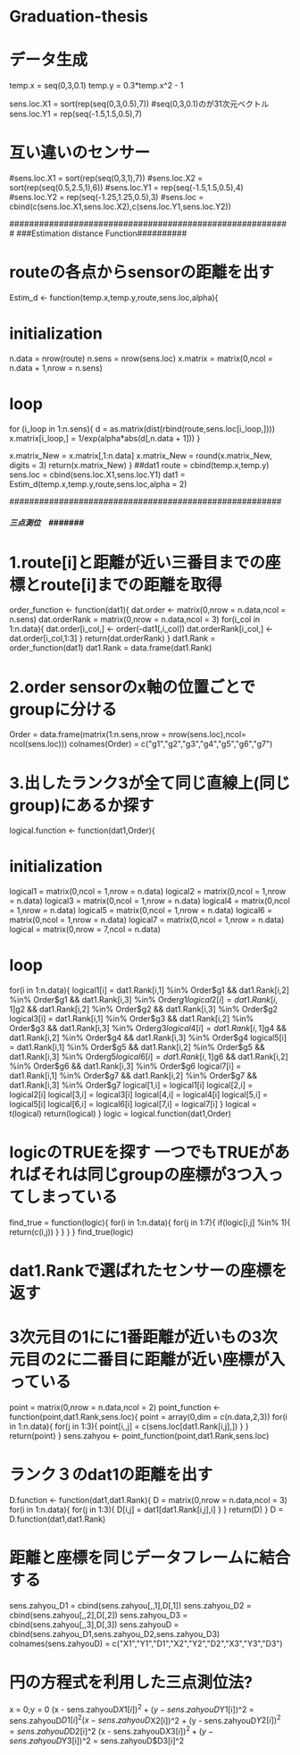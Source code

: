 # Graduation-thesis
# データ生成
temp.x = seq(0,3,0.1)
temp.y = 0.3*temp.x^2 - 1

sens.loc.X1 = sort(rep(seq(0,3,0.5),7))  #seq(0,3,0.1)のが31次元ベクトル
sens.loc.Y1 = rep(seq(-1.5,1.5,0.5),7)

# 互い違いのセンサー
#sens.loc.X1 = sort(rep(seq(0,3,1),7))
#sens.loc.X2 = sort(rep(seq(0.5,2.5,1),6))
#sens.loc.Y1 = rep(seq(-1.5,1.5,0.5),4)
#sens.loc.Y2 = rep(seq(-1.25,1.25,0.5),3)
#sens.loc = cbind(c(sens.loc.X1,sens.loc.X2),c(sens.loc.Y1,sens.loc.Y2))



#########################################################
###Estimation distance Function##########
# routeの各点からsensorの距離を出す
Estim_d <- function(temp.x,temp.y,route,sens.loc,alpha){
  
  # initialization
  n.data = nrow(route)
  n.sens = nrow(sens.loc)
  x.matrix = matrix(0,ncol = n.data + 1,nrow = n.sens)
  
  # loop
  for (i_loop in 1:n.sens){
    d = as.matrix(dist(rbind(route,sens.loc[i_loop,])))
    x.matrix[i_loop,] = 1/exp(alpha*abs(d[,n.data + 1]))
  }
  
  x.matrix_New = x.matrix[,1:n.data]
  x.matrix_New = round(x.matrix_New, digits = 3)
  return(x.matrix_New)
}
##dat1
route = cbind(temp.x,temp.y)
sens.loc = cbind(sens.loc.X1,sens.loc.Y1)
dat1 = Estim_d(temp.x,temp.y,route,sens.loc,alpha = 2)


#######################################################
##### 三点測位　#######
# 1.route[i]と距離が近い三番目までの座標とroute[i]までの距離を取得
order_function <- function(dat1){
  dat.order <- matrix(0,nrow = n.data,ncol = n.sens)
  dat.orderRank = matrix(0,nrow = n.data,ncol = 3)
  for(i_col in 1:n.data){
    dat.order[i_col,] <- order(-dat1[,i_col])
    dat.orderRank[i_col,] <- dat.order[i_col,1:3]
  }
  return(dat.orderRank)
}
dat1.Rank = order_function(dat1)
dat1.Rank = data.frame(dat1.Rank)


# 2.order sensorのx軸の位置ごとでgroupに分ける
Order = data.frame(matrix(1:n.sens,nrow = nrow(sens.loc),ncol= ncol(sens.loc)))
colnames(Order) = c("g1","g2","g3","g4","g5","g6","g7")

# 3.出したランク3が全て同じ直線上(同じgroup)にあるか探す
logical.function <- function(dat1,Order){
  
  # initialization
  logical1 = matrix(0,ncol = 1,nrow = n.data)
  logical2 = matrix(0,ncol = 1,nrow = n.data)
  logical3 = matrix(0,ncol = 1,nrow = n.data)
  logical4 = matrix(0,ncol = 1,nrow = n.data)
  logical5 = matrix(0,ncol = 1,nrow = n.data)
  logical6 = matrix(0,ncol = 1,nrow = n.data)
  logical7 = matrix(0,ncol = 1,nrow = n.data)
  logical = matrix(0,nrow = 7,ncol = n.data)
  
  # loop
  for(i in 1:n.data){
    logical1[i] = dat1.Rank[i,1] %in% Order$g1 && dat1.Rank[i,2] %in% Order$g1 && dat1.Rank[i,3] %in% Order$g1
    logical2[i] = dat1.Rank[i,1] %in% Order$g2 && dat1.Rank[i,2] %in% Order$g2 && dat1.Rank[i,3] %in% Order$g2
    logical3[i] = dat1.Rank[i,1] %in% Order$g3 && dat1.Rank[i,2] %in% Order$g3 && dat1.Rank[i,3] %in% Order$g3
    logical4[i] = dat1.Rank[i,1] %in% Order$g4 && dat1.Rank[i,2] %in% Order$g4 && dat1.Rank[i,3] %in% Order$g4
    logical5[i] = dat1.Rank[i,1] %in% Order$g5 && dat1.Rank[i,2] %in% Order$g5 && dat1.Rank[i,3] %in% Order$g5
    logical6[i] = dat1.Rank[i,1] %in% Order$g6 && dat1.Rank[i,2] %in% Order$g6 && dat1.Rank[i,3] %in% Order$g6
    logical7[i] = dat1.Rank[i,1] %in% Order$g7 && dat1.Rank[i,2] %in% Order$g7 && dat1.Rank[i,3] %in% Order$g7
    logical[1,i] = logical1[i]
    logical[2,i] = logical2[i]
    logical[3,i] = logical3[i]
    logical[4,i] = logical4[i]
    logical[5,i] = logical5[i]
    logical[6,i] = logical6[i]
    logical[7,i] = logical7[i]
  }
  logical = t(logical)
  return(logical)
}
logic = logical.function(dat1,Order)

# logicのTRUEを探す 一つでもTRUEがあればそれは同じgroupの座標が3つ入ってしまっている
find_true = function(logic){
  for(i in 1:n.data){
    for(j in 1:7){
      if(logic[i,j] %in% 1){
        return(c(i,j))
      }
    }
  }
}
find_true(logic)


# dat1.Rankで選ばれたセンサーの座標を返す
# 3次元目の1にに1番距離が近いもの3次元目の2に二番目に距離が近い座標が入っている
point = matrix(0,nrow = n.data,ncol = 2)
point_function <- function(point,dat1.Rank,sens.loc){
  point = array(0,dim = c(n.data,2,3))
  for(i in 1:n.data){
    for(j in 1:3){
     point[i,,j] = c(sens.loc[dat1.Rank[i,j],])
    }
  }
  return(point)
}
sens.zahyou <- point_function(point,dat1.Rank,sens.loc) 

# ランク３のdat1の距離を出す
D.function <- function(dat1,dat1.Rank){
  D = matrix(0,nrow = n.data,ncol = 3)
  for(i in 1:n.data){
    for(j in 1:3){
      D[i,j] = dat1[dat1.Rank[i,j],i]
    }
  }
  return(D)
}
D = D.function(dat1,dat1.Rank)

#  距離と座標を同じデータフレームに結合する
sens.zahyou_D1 = cbind(sens.zahyou[,,1],D[,1])
sens.zahyou_D2 = cbind(sens.zahyou[,,2],D[,2])
sens.zahyou_D3 = cbind(sens.zahyou[,,3],D[,3])
sens.zahyouD = cbind(sens.zahyou_D1,sens.zahyou_D2,sens.zahyou_D3)
colnames(sens.zahyouD) = c("X1","Y1","D1","X2","Y2","D2","X3","Y3","D3")


# 円の方程式を利用した三点測位法?
x = 0;y = 0
(x - sens.zahyouD$X1[i])^2 + (y - sens.zahyouD$Y1[i])^2 = sens.zahyouD$D1[i]^2 
(x - sens.zahyouD$X2[i])^2 + (y - sens.zahyouD$Y2[i])^2 = sens.zahyouD$D2[i]^2
(x - sens.zahyouD$X3[i])^2 + (y - sens.zahyouD$Y3[i])^2 = sens.zahyouD$D3[i]^2
